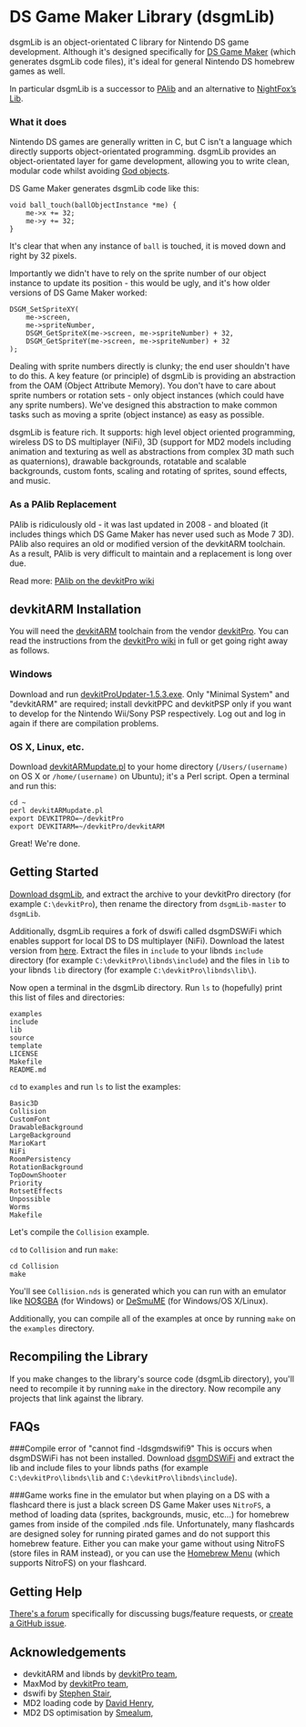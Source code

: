 DS Game Maker Library (dsgmLib)
===============================
dsgmLib is an object-orientated C library for Nintendo DS game development. Although it's designed specifically for [DS Game Maker](https://github.com/DSGameMaker/dsgmApp) (which generates dsgmLib code files), it's ideal for general Nintendo DS homebrew games as well.

In particular dsgmLib is a successor to [PAlib](http://sourceforge.net/projects/pands/) and an alternative to [NightFox’s Lib](http://www.nightfoxandco.com/index.php/main-en/coding/nfl-en/).

### What it does

Nintendo DS games are generally written in C, but C isn't a language which directly supports object-orientated programming. dsgmLib provides an object-orientated layer for game development, allowing you to write clean, modular code whilst avoiding [God objects](http://en.wikipedia.org/wiki/God_object).

DS Game Maker generates dsgmLib code like this:

    void ball_touch(ballObjectInstance *me) {
        me->x += 32;
        me->y += 32;
    }

It's clear that when any instance of `ball` is touched, it is moved down and right by 32 pixels.

Importantly we didn't have to rely on the sprite number of our object instance to update its position - this would be ugly, and it's how older versions of DS Game Maker worked:

    DSGM_SetSpriteXY(
        me->screen,
        me->spriteNumber,
        DSGM_GetSpriteX(me->screen, me->spriteNumber) + 32,
        DSGM_GetSpriteY(me->screen, me->spriteNumber) + 32
    );

Dealing with sprite numbers directly is clunky; the end user shouldn't have to do this. A key feature (or principle) of dsgmLib is providing an abstraction from the OAM (Object Attribute Memory). You don't have to care about sprite numbers or rotation sets - only object instances (which could have any sprite numbers). We've designed this abstraction to make common tasks such as moving a sprite (object instance) as easy as possible.

dsgmLib is feature rich. It supports: high level object oriented programming, wireless DS to DS multiplayer (NiFi), 3D (support for MD2 models including animation and texturing as well as abstractions from complex 3D math such as quaternions), drawable backgrounds, rotatable and scalable backgrounds, custom fonts, scaling and rotating of sprites, sound effects, and music.

### As a PAlib Replacement

PAlib is ridiculously old - it was last updated in 2008 - and bloated (it includes things which DS Game Maker has never used such as Mode 7 3D). PAlib also requires an old or modified version of the devkitARM toolchain. As a result, PAlib is very difficult to maintain and a replacement is long over due.

Read more: [PAlib on the devkitPro wiki](http://devkitpro.org/wiki/PAlib)

devkitARM Installation
-------------

You will need the [devkitARM](http://sourceforge.net/projects/devkitpro/files/devkitARM/) toolchain from the vendor [devkitPro](http://devkitpro.org/). You can read the instructions from the [devkitPro wiki](http://devkitpro.org/wiki/Getting_Started/devkitARM) in full or get going right away as follows.

### Windows
Download and run [devkitProUpdater-1.5.3.exe](http://sourceforge.net/projects/devkitpro/files/Automated%20Installer/devkitProUpdater-1.5.3.exe/download). Only "Minimal System" and "devkitARM" are required; install devkitPPC and devkitPSP only if you want to develop for the Nintendo Wii/Sony PSP respectively. Log out and log in again if there are compilation problems.

### OS X, Linux, etc.
Download [devkitARMupdate.pl](http://sourceforge.net/projects/devkitpro/files/Automated%20Installer/devkitARMupdate.pl/download) to your home directory (`/Users/(username)` on OS X or `/home/(username)` on Ubuntu); it's a Perl script. Open a terminal and run this:

    cd ~
    perl devkitARMupdate.pl
    export DEVKITPRO=~/devkitPro
    export DEVKITARM=~/devkitPro/devkitARM

Great! We're done.

Getting Started
---------------
[Download dsgmLib](https://github.com/DSGameMaker/dsgmLib/archive/master.zip), and extract the archive to your devkitPro directory (for example `C:\devkitPro`), then rename the directory from `dsgmLib-master` to `dsgmLib`.

Additionally, dsgmLib requires a fork of dswifi called dsgmDSWiFi which enables support for local DS to DS multiplayer (NiFi). Download the latest version from [here](https://github.com/DSGameMaker/dsgmDSWiFi/releases). Extract the files in `include` to your libnds `include` directory (for example `C:\devkitPro\libnds\include`) and the files in `lib` to your libnds `lib` directory (for example `C:\devkitPro\libnds\lib\`).

Now open a terminal in the dsgmLib directory. Run `ls` to (hopefully) print this list of files and directories:

    examples
    include
    lib
    source
    template
    LICENSE
    Makefile
    README.md

`cd` to `examples` and run `ls` to list the examples:

    Basic3D
    Collision
    CustomFont
    DrawableBackground
    LargeBackground
    MarioKart
    NiFi
    RoomPersistency
    RotationBackground
    TopDownShooter
    Priority
    RotsetEffects
    Unpossible
    Worms
    Makefile

Let's compile the `Collision` example.

`cd` to `Collision` and run `make`:

    cd Collision
    make

You'll see `Collision.nds` is generated which you can run with an emulator like [NO$GBA](http://problemkaputt.de/gba.htm) (for Windows) or [DeSmuME](http://desmume.org/download/) (for Windows/OS X/Linux).

Additionally, you can compile all of the examples at once by running `make` on the `examples` directory.

Recompiling the Library
---------
If you make changes to the library's source code (dsgmLib directory), you'll need to recompile it by running `make` in the directory. Now recompile any projects that link against the library.

FAQs
---------
###Compile error of "cannot find -ldsgmdswifi9"
This is occurs when dsgmDSWiFi has not been installed. Download [dsgmDSWiFi](https://github.com/DSGameMaker/dsgmDSWiFi/releases) and extract the lib and include files to your libnds paths (for example `C:\devkitPro\libnds\lib` and `C:\devkitPro\libnds\include`).

###Game works fine in the emulator but when playing on a DS with a flashcard there is just a black screen
DS Game Maker uses `NitroFS`, a method of loading data (sprites, backgrounds, music, etc...) for homebrew games from inside of the compiled .nds file. Unfortunately, many flashcards are designed soley for running pirated games and do not support this homebrew feature. Either you can make your game without using NitroFS (store files in RAM instead), or you can use the [Homebrew Menu](http://devkitpro.org/wiki/Homebrew_Menu) (which supports NitroFS) on your flashcard.

Getting Help
------------
[There's a forum](http://dsgamemaker.com/dsgmforum/viewforum.php?f=31) specifically for discussing bugs/feature requests, or [create a GitHub issue](https://github.com/DSGameMaker/dsgmLib/issues/new).

Acknowledgements
------------
- devkitARM and libnds by [devkitPro team](http://devkitpro.org/),
- MaxMod by [devkitPro team](http://devkitpro.org/maxmod.org/),
- dswifi by [Stephen Stair](http://akkit.org/dswifi/),
- MD2 loading code by [David Henry](http://tfc.duke.free.fr/),
- MD2 DS optimisation by [Smealum](https://github.com/smealum/portalDS),

